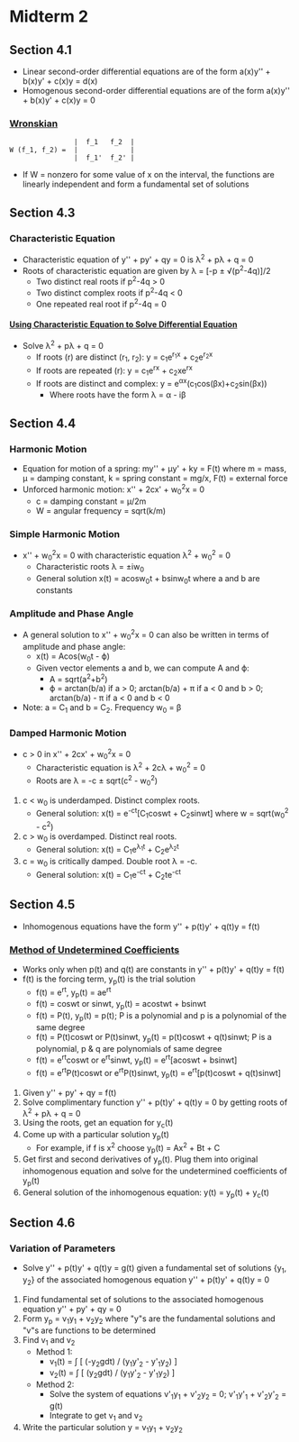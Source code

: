 # Midterm 2
## Section 4.1
* Linear second-order differential equations are of the form a(x)y'' + b(x)y' + c(x)y = d(x)
* Homogenous second-order differential equations are of the form a(x)y'' + b(x)y' + c(x)y = 0
### [Wronskian](https://www.youtube.com/watch?v=zw9rkAD3BEI)
```
                |  f_1   f_2  |
W (f_1, f_2) =  |             |
                |  f_1'  f_2' |
```
* If W = nonzero for some value of x on the interval, the functions are linearly independent and form a fundamental set of solutions
## Section 4.3
### Characteristic Equation
* Characteristic equation of y'' + py' + qy = 0 is λ<sup>2</sup> + pλ + q = 0
* Roots of characteristic equation are given by λ = [-p ± √(p<sup>2</sup>-4q)]/2
  * Two distinct real roots if p<sup>2</sup>-4q > 0
  * Two distinct complex roots if p<sup>2</sup>-4q < 0
  * One repeated real root if p<sup>2</sup>-4q = 0
#### [Using Characteristic Equation to Solve Differential Equation](https://www.youtube.com/watch?v=soU-zRdpsoA)
* Solve λ<sup>2</sup> + pλ + q = 0
  * If roots (r) are distinct (r<sub>1</sub>, r<sub>2</sub>): y = c<sub>1</sub>e<sup>r<sub>1</sub>x</sup> + c<sub>2</sub>e<sup>r<sub>2</sub>x</sup>
  * If roots are repeated (r): y = c<sub>1</sub>e<sup>rx</sup> + c<sub>2</sub>xe<sup>rx</sup>
  * If roots are distinct and complex: y = e<sup>αx</sup>(c<sub>1</sub>cos(βx)+c<sub>2</sub>sin(βx))
    * Where roots have the form λ = α - iβ
## Section 4.4
### Harmonic Motion
* Equation for motion of a spring: my'' + μy' + ky = F(t) where m = mass, μ = damping constant, k = spring constant = mg/x, F(t) = external force
* Unforced harmonic motion: x'' + 2cx' + w<sub>0</sub><sup>2</sup>x = 0
  * c = damping constant = μ/2m
  * W = angular frequency = sqrt(k/m)
### Simple Harmonic Motion
* x'' + w<sub>0</sub><sup>2</sup>x = 0 with characteristic equation λ<sup>2</sup> + w<sub>0</sub><sup>2</sup> = 0
  * Characteristic roots λ = ±iw<sub>0</sub>
  * General solution x(t) = acosw<sub>0</sub>t + bsinw<sub>0</sub>t where a and b are constants
### Amplitude and Phase Angle
* A general solution to x'' + w<sub>0</sub><sup>2</sup>x = 0 can also be written in terms of amplitude and phase angle:
  * x(t) = Acos(w<sub>0</sub>t - ϕ)
  * Given vector elements a and b, we can compute A and ϕ: 
    * A = sqrt(a<sup>2</sup>+b<sup>2</sup>)
    * ϕ = arctan(b/a) if a > 0; arctan(b/a) + π if a < 0 and b > 0; arctan(b/a) - π if a < 0 and b < 0
* Note: a = C<sub>1</sub> and b = C<sub>2</sub>. Frequency w<sub>0</sub> = β
### Damped Harmonic Motion
* c > 0 in x'' + 2cx' + w<sub>0</sub><sup>2</sup>x = 0
  * Characteristic equation is λ<sup>2</sup> + 2cλ + w<sub>0</sub><sup>2</sup> = 0
  * Roots are λ = -c ± sqrt(c<sup>2</sup> - w<sub>0</sub><sup>2</sup>)
1. c < w<sub>0</sub> is underdamped. Distinct complex roots.
   * General solution: x(t) = e<sup>-ct</sup>[C<sub>1</sub>coswt + C<sub>2</sub>sinwt] where w = sqrt(w<sub>0</sub><sup>2</sup> - c<sup>2</sup>)
2. c > w<sub>0</sub> is overdamped. Distinct real roots.
   * General solution: x(t) = C<sub>1</sub>e<sup>λ<sub>1</sub>t</sup> + C<sub>2</sub>e<sup>λ<sub>2</sub>t</sup> 
3. c = w<sub>0</sub> is critically damped. Double root λ = -c.
   * General solution: x(t) = C<sub>1</sub>e<sup>-ct</sup> + C<sub>2</sub>te<sup>-ct</sup> 
## Section 4.5
* Inhomogenous equations have the form y'' + p(t)y' + q(t)y = f(t)
### [Method of Undetermined Coefficients](https://www.youtube.com/watch?v=_U8Y5z-kVvI)
* Works only when p(t) and q(t) are constants in y'' + p(t)y' + q(t)y = f(t)
* f(t) is the forcing term, y<sub>p</sub>(t) is the trial solution
  * f(t) = e<sup>rt</sup>, y<sub>p</sub>(t) = ae<sup>rt</sup>
  * f(t) = coswt or sinwt, y<sub>p</sub>(t) = acostwt + bsinwt
  * f(t) = P(t), y<sub>p</sub>(t) = p(t); P is a polynomial and p is a polynomial of the same degree
  * f(t) = P(t)coswt or P(t)sinwt, y<sub>p</sub>(t) = p(t)coswt + q(t)sinwt; P is a polynomial, p & q are polynomials of same degree
  * f(t) = e<sup>rt</sup>coswt or e<sup>rt</sup>sinwt, y<sub>p</sub>(t) = e<sup>rt</sup>[acoswt + bsinwt]
  * f(t) = e<sup>rt</sup>P(t)coswt or e<sup>rt</sup>P(t)sinwt, y<sub>p</sub>(t) = e<sup>rt</sup>[p(t)coswt + q(t)sinwt]
1. Given y'' + py' + qy = f(t)
2. Solve complimentary function y'' + p(t)y' + q(t)y = 0 by getting roots of λ<sup>2</sup> + pλ + q = 0
3. Using the roots, get an equation for y<sub>c</sub>(t)
4. Come up with a particular solution y<sub>p</sub>(t)
   * For example, if f is x<sup>2</sup> choose y<sub>p</sub>(t) = Ax<sup>2</sup> + Bt + C 
5. Get first and second derivatives of y<sub>p</sub>(t). Plug them into original inhomogenous equation and solve for the undetermined coefficients of y<sub>p</sub>(t)
6. General solution of the inhomogenous equation: y(t) = y<sub>p</sub>(t) + y<sub>c</sub>(t)
## Section 4.6
### Variation of Parameters
* Solve y'' + p(t)y' + q(t)y = g(t) given a fundamental set of solutions {y<sub>1</sub>, y<sub>2</sub>} of the associated homogenous equation y'' + p(t)y' + q(t)y = 0
1. Find fundamental set of solutions to the associated homogenous equation y'' + py' + qy = 0
2. Form y<sub>p</sub> = v<sub>1</sub>y<sub>1</sub> + v<sub>2</sub>y<sub>2</sub> where "y"s are the fundamental solutions and "v"s are functions to be determined
3. Find v<sub>1</sub> and v<sub>2</sub>
   * Method 1: 
      * v<sub>1</sub>(t) = ∫ [ (-y<sub>2</sub>gdt) / (y<sub>1</sub>y'<sub>2</sub> - y'<sub>1</sub>y<sub>2</sub>) ] 
      * v<sub>2</sub>(t) = ∫ [ (y<sub>2</sub>gdt) / (y<sub>1</sub>y'<sub>2</sub> - y'<sub>1</sub>y<sub>2</sub>) ] 
   * Method 2:
      * Solve the system of equations v'<sub>1</sub>y<sub>1</sub> + v'<sub>2</sub>y<sub>2</sub> = 0; v'<sub>1</sub>y'<sub>1</sub> + v'<sub>2</sub>y'<sub>2</sub> = g(t)
      * Integrate to get v<sub>1</sub> and v<sub>2</sub>
4. Write the particular solution y = v<sub>1</sub>y<sub>1</sub> + v<sub>2</sub>y<sub>2</sub>
